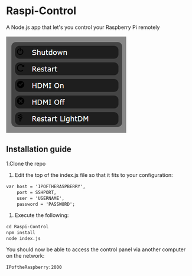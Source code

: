 # Raspi-Control
A Node.js app that let's you control your Raspberry Pi remotely<br/><br/>
![Screenshot ot the Raspi-Control webinterface](screenshot.png)

## Installation guide
1.Clone the repo
1. Edit the top of the index.js file so that it fits to your configuration:
```
var host = 'IPOFTHERASPBERRY',
	port = SSHPORT,
	user = 'USERNAME',
	password = 'PASSWORD';
```
1. Execute the following:
```
cd Raspi-Control
npm install
node index.js
```

You should now be able to access the control panel via
another computer on the network:
```
IPoftheRaspberry:2000
```
